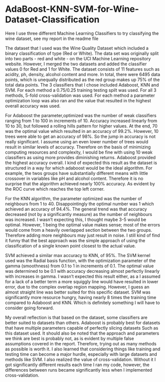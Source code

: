 # AdaBoost-KNN-SVM-for-Wine-Dataset-Classification
Here I use three different Machine Learning Classifiers to try classifying the wine dataset, see my report in the readme file

The dataset that I used was the Wine Quality Dataset which included a binary classification of
type (Red or White). The data set was originally split into two parts - red and white - on the UCI
Machine Learning repository website. However, I merged the two datasets and added the
classifier values 0 for Red and 1 for White. The dataset consists of 11 features such as acidity,
ph, density, alcohol content and more. In total, there were 6495 data points, which is unequally
distributed as the red group makes up 75% of the total data points.
The 3 classifiers that I chose included Adaboost, KNN and SVM. For each method a 0.75/0.25
training testing spilt was used. For all 3 methods, 5-fold cross-validation was used. For each
method a parameter optimization loop was also ran and the value that resulted in the highest
overall accuracy was used.

For Adaboost the parameter,optimized was the number of weak classifiers ranging from 1 to 100
in increments of 10. Accuracy increased linearly from 10 to 30, but followed a rolling hills
pattern for higher values. At the end, 70 was the optimal value which resulted in an accuracy of
99.2%. However, 10 trees were able to get an accuracy of 98%. So the jump in accuracy is not
really significant. I assume using an even lower number of trees would result in similar levels of
accuracy. Therefore on the basis of minimizing computing resources and complexity, I would be
fine with using 10 weak classifiers as using more provides diminishing returns. Adaboost
provided the highest accuracy overall. I kind of expected this result as the dataset is structured in
a way for which adaboost would be the ideal algorithm. For example, the twos groups have
substantially different means with little crossover in variables like pH and alcohol content.
Therefore it is no surprise that the algorithm achieved nearly 100% accuracy. As evident by the
ROC curve which reaches the top left corner.

For the KNN algorithm, the parameter optimized was the number of neighbours from 1 to 40.
Disappointingly the optimal number was 1 which achieved an accuracy of 94.4%. The general
trend was that accuracy decreased (not by a significantly measure) as the number of neighbours
was increased. I wasn’t expecting this, I thought maybe 3-5 would be optimal. However, 1 being
the optimal value makes sense; most of the errors would come from a heavily overlapped section
between the two groups. Therefore adding more neighbours may just result in noise. I still kind
of find it funny that the best approach was the simple approach of using the classification of a
single known point closest to the actual value.

SVM achieved a similar max accuracy to KNN, of 95%. The SVM kernel used was the Radial
basis function, with the optimization parameter of the gamma (smoothness) from 0.1 to 1 in
increments of 0.1. The optimal value was determined to be 0.1 with accuracy decreasing almost
perfectly linearly with increases in gamma. I wasn’t expected this result either, as a I assumed for
a lack of a better term a more squiggly line would have resulted in lower error, due to the
complex overlap region mapping. However, I guess an almost straight line was better suited for
this specific dataset. SVM was significantly more resource hungry, having nearly 8 times the
training time compared to Adaboost and KNN. Which is definitely something I will have to
consider going forward.

My overall reflection is that based on the dataset, some classifiers are better suited to datasets
than others. Adaboost is probably best for datasets that have multiple parameters capable of
perfectly slicing datasets Such as this dataset used. It should also be noted that the approach and
parameters we think are best is probably not, as is evident by multiple false assumptions covered
in the report. Therefore, trying out as many methods as possible is worth it. I also learned that
considering things like training and testing time can become a major hurdle, especially with large
datasets and methods like SVM. I also realized the value of cross-validation. Without it I got
significantly different results each time I ran my code, however, the differences between runs
became significantly less when I implemented cross-validation.
